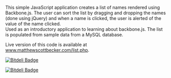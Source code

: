 This simple JavaScript application creates a list of names rendered using Backbone.js.  The user can sort the list by dragging and dropping the names (done using jQuery) and when a name is clicked, the user is alerted of the value of the name clicked.  
Used as an introductory application to learning about backbone.js.  The list is populated from sample data from a MySQL database.  

Live version of this code is available at www.matthewscottbecker.com/list.php. 


[![Bitdeli Badge](https://d2weczhvl823v0.cloudfront.net/mbecker73/backbone-name-list/trend.png)](https://bitdeli.com/free "Bitdeli Badge")


[![Bitdeli Badge](https://d2weczhvl823v0.cloudfront.net/mbecker73/backbone-name-list/trend.png)](https://bitdeli.com/free "Bitdeli Badge")


